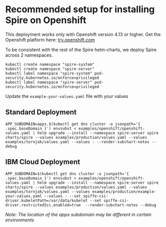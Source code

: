 # Recommended setup for installing Spire on Openshift

This deployment works only with Openshift version 4.13 or higher. Get the Openshift platform here: [try.openshift.com](try.openshift.com)

To be consistent with the rest of the Spire helm-charts,
we deploy Spire across 2 namespaces.

```shell
kubectl create namespace "spire-system"
kubectl create namespace "spire-server"
kubectl label namespace "spire-system" pod-security.kubernetes.io/enforce=privileged
kubectl label namespace "spire-server" pod-security.kubernetes.io/enforce=privileged
```

Update the `example-your-values.yaml` file with your values

## Standard Deployment

```shell
APP_SUBDOMAIN=apps.$(kubectl get dns cluster -o jsonpath='{ .spec.baseDomain }') envsubst < examples/openshift/openshift-values.yaml | helm upgrade --install --namespace spire-server spire charts/spire --values examples/production/values.yaml --values examples/tornjak/values.yaml --values - --render-subchart-notes --debug
```

## IBM Cloud Deployment

```shell
APP_SUBDOMAIN=$(kubectl get dns cluster -o jsonpath='{ .spec.baseDomain }') envsubst < examples/openshift/openshift-values.yaml | helm upgrade --install --namespace spire-server spire charts/spire --values examples/production/values.yaml --values examples/tornjak/values.yaml --values examples/production/example-your-values.yaml --values - --set spiffe-csi-driver.kubeletPath=/var/data/kubelet --set spiffe-csi-driver.restrictedScc.enabled=true  --render-subchart-notes --debug
```

_Note: The location of the apps subdomain may be different in certain environments_
